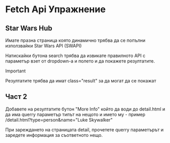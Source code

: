 # Fetch Api Упражнение

## Star Wars Hub

Имате празна страница която динамично трябва да се попълни използвайки Star Wars API (SWAPI)

Натискайки бутона search трябва да извикате правилното API с параметър взет от dropdown-а и полето и да покажете резултатите.

> [!IMPORTANT]
> Резултатите трябва да имат class="result" за да могат да се покажат

## Част 2

Добавете на резултатите бутон "More Info" който да води до detail.html и да има querry параметър типът на нещото и името му - пример /detail.html?type=person&name="Luke Skywalker"

При зареждането на страницата detail, прочетете querry параметърът и заредете информация за съответното нещо.

